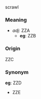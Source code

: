 scrawl
### Meaning
+ _adj_: ZZA
    + __eg__: ZZB

### Origin

ZZC

### Synonym

__eg__: ZZD

+ ZZE


